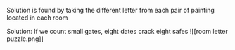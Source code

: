 Solution is found by taking the different letter from each pair of painting located in each room

Solution: If we count small gates, eight dates crack eight safes
![[room letter puzzle.png]]